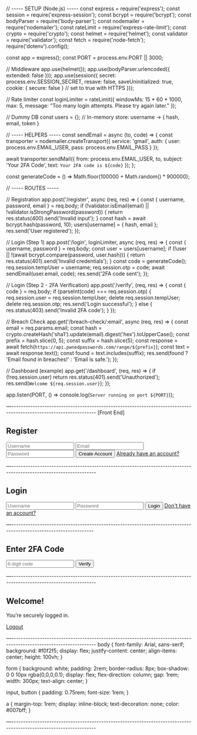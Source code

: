 // ----- SETUP (Node.js) -----
const express = require('express');
const session = require('express-session');
const bcrypt = require('bcrypt');
const bodyParser = require('body-parser');
const nodemailer = require('nodemailer');
const rateLimit = require('express-rate-limit');
const crypto = require('crypto');
const helmet = require('helmet');
const validator = require('validator');
const fetch = require('node-fetch');
require('dotenv').config();

const app = express();
const PORT = process.env.PORT || 3000;

// Middleware
app.use(helmet());
app.use(bodyParser.urlencoded({ extended: false }));
app.use(session({
  secret: process.env.SESSION_SECRET,
  resave: false,
  saveUninitialized: true,
  cookie: { secure: false } // set to true with HTTPS
}));

// Rate limiter
const loginLimiter = rateLimit({
  windowMs: 15 * 60 * 1000,
  max: 5,
  message: "Too many login attempts. Please try again later."
});

// Dummy DB
const users = {}; // In-memory store: username -> { hash, email, token }

// ----- HELPERS -----
const sendEmail = async (to, code) => {
  const transporter = nodemailer.createTransport({
    service: 'gmail',
    auth: {
      user: process.env.EMAIL_USER,
      pass: process.env.EMAIL_PASS
    }
  });

  await transporter.sendMail({
    from: process.env.EMAIL_USER,
    to,
    subject: 'Your 2FA Code',
    text: `Your 2FA code is ${code}`
  });
};

const generateCode = () => Math.floor(100000 + Math.random() * 900000);

// ----- ROUTES -----

// Registration
app.post('/register', async (req, res) => {
  const { username, password, email } = req.body;
  if (!validator.isEmail(email) || !validator.isStrongPassword(password)) {
    return res.status(400).send('Invalid input');
  }
  const hash = await bcrypt.hash(password, 10);
  users[username] = { hash, email };
  res.send('User registered');
});

// Login (Step 1)
app.post('/login', loginLimiter, async (req, res) => {
  const { username, password } = req.body;
  const user = users[username];
  if (!user || !(await bcrypt.compare(password, user.hash))) {
    return res.status(401).send('Invalid credentials');
  }
  const code = generateCode();
  req.session.tempUser = username;
  req.session.otp = code;
  await sendEmail(user.email, code);
  res.send('2FA code sent');
});

// Login (Step 2 - 2FA Verification)
app.post('/verify', (req, res) => {
  const { code } = req.body;
  if (parseInt(code) === req.session.otp) {
    req.session.user = req.session.tempUser;
    delete req.session.tempUser;
    delete req.session.otp;
    res.send('Login successful');
  } else {
    res.status(403).send('Invalid 2FA code');
  }
});

// Breach Check
app.get('/breach-check/:email', async (req, res) => {
  const email = req.params.email;
  const hash = crypto.createHash('sha1').update(email).digest('hex').toUpperCase();
  const prefix = hash.slice(0, 5);
  const suffix = hash.slice(5);
  const response = await fetch(`https://api.pwnedpasswords.com/range/${prefix}`);
  const text = await response.text();
  const found = text.includes(suffix);
  res.send(found ? 'Email found in breaches!' : 'Email is safe.');
});

// Dashboard (example)
app.get('/dashboard', (req, res) => {
  if (!req.session.user) return res.status(401).send('Unauthorized');
  res.send(`Welcome ${req.session.user}`);
});

app.listen(PORT, () => console.log(`Server running on port ${PORT}`));



—------------------------------------------------------------------------------------------------------------------
[Front End]
<!DOCTYPE html>
<html>
<head>
  <title>Register</title>
  <link rel="stylesheet" href="style.css">
</head>
<body>
  <form action="/register" method="POST">
    <h2>Register</h2>
    <input name="username" placeholder="Username" required />
    <input name="email" type="email" placeholder="Email" required />
    <input name="password" type="password" placeholder="Password" required />
    <button type="submit">Create Account</button>
    <a href="/">Already have an account?</a>
  </form>
</body>
</html>

—------------------------------------------------------------------------------------------------------------------

<!DOCTYPE html>
<html>
<head>
  <title>Login</title>
  <link rel="stylesheet" href="style.css">
</head>
<body>
  <form action="/login" method="POST">
    <h2>Login</h2>
    <input name="username" placeholder="Username" required />
    <input name="password" type="password" placeholder="Password" required />
    <button type="submit">Login</button>
    <a href="/register">Don't have an account?</a>
  </form>
</body>
</html>
—-----------------------------------------------------------------------------------------------------------------
<!DOCTYPE html>
<html>
<head>
  <title>Verify 2FA</title>
  <link rel="stylesheet" href="style.css">
</head>
<body>
  <form action="/verify" method="POST">
    <h2>Enter 2FA Code</h2>
    <input name="code" placeholder="6-digit code" required />
    <button type="submit">Verify</button>
  </form>
</body>
</html>

—------------------------------------------------------------------------------------------------------------------
<!DOCTYPE html>
<html>
<head>
  <title>Dashboard</title>
  <link rel="stylesheet" href="style.css">
</head>
<body>
  <form>
    <h2>Welcome!</h2>
    <p>You’re securely logged in.</p>
    <a href="/">Logout</a>
  </form>
</body>
</html>
—------------------------------------------------------------------------------------------------------------------
body {
  font-family: Arial, sans-serif;
  background: #f0f2f5;
  display: flex;
  justify-content: center;
  align-items: center;
  height: 100vh;
}

form {
  background: white;
  padding: 2rem;
  border-radius: 8px;
  box-shadow: 0 0 10px rgba(0,0,0,0.1);
  display: flex;
  flex-direction: column;
  gap: 1rem;
  width: 300px;
  text-align: center;
}

input, button {
  padding: 0.75rem;
  font-size: 1rem;
}

a {
  margin-top: 1rem;
  display: inline-block;
  text-decoration: none;
  color: #007bff;
}

—------------------------------------------------------------------------------------------------------------------
